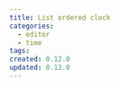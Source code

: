 ```yaml
---
title: List ordered clock
categories:
  - editor
  - time
tags:
created: 0.12.0
updated: 0.12.0
---
```

